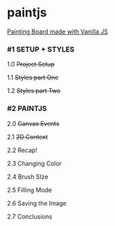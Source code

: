 # paintjs
[Painting Board made with Vanilla JS](https://nomadcoders.co/javascript-for-beginners-2/lobby)


### #1 SETUP + STYLES

1.0 ~~Project Setup~~

1.1 ~~Styles part One~~

1.2 ~~Styles part Two~~

### #2 PAINTJS

2.0 ~~Canvas Events~~

2.1 ~~2D Context~~

2.2 Recap!

2.3 Changing Color

2.4 Brush SIze

2.5 Filling Mode

2.6 Saving the Image

2.7 Conclusions
